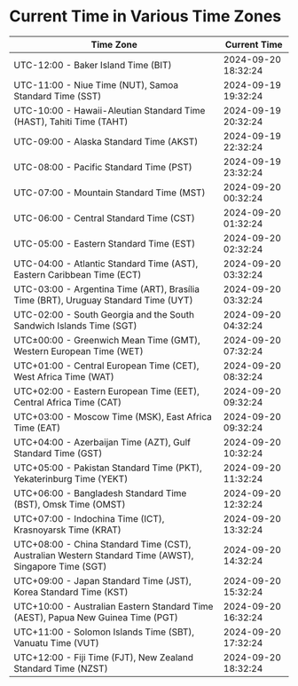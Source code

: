 # Current Time in Various Time Zones

| Time Zone | Current Time |
|-----------|--------------|
| UTC-12:00 - Baker Island Time (BIT) | 2024-09-20 18:32:24 |
| UTC-11:00 - Niue Time (NUT), Samoa Standard Time (SST) | 2024-09-19 19:32:24 |
| UTC-10:00 - Hawaii-Aleutian Standard Time (HAST), Tahiti Time (TAHT) | 2024-09-19 20:32:24 |
| UTC-09:00 - Alaska Standard Time (AKST) | 2024-09-19 22:32:24 |
| UTC-08:00 - Pacific Standard Time (PST) | 2024-09-19 23:32:24 |
| UTC-07:00 - Mountain Standard Time (MST) | 2024-09-20 00:32:24 |
| UTC-06:00 - Central Standard Time (CST) | 2024-09-20 01:32:24 |
| UTC-05:00 - Eastern Standard Time (EST) | 2024-09-20 02:32:24 |
| UTC-04:00 - Atlantic Standard Time (AST), Eastern Caribbean Time (ECT) | 2024-09-20 03:32:24 |
| UTC-03:00 - Argentina Time (ART), Brasília Time (BRT), Uruguay Standard Time (UYT) | 2024-09-20 03:32:24 |
| UTC-02:00 - South Georgia and the South Sandwich Islands Time (SGT) | 2024-09-20 04:32:24 |
| UTC±00:00 - Greenwich Mean Time (GMT), Western European Time (WET) | 2024-09-20 07:32:24 |
| UTC+01:00 - Central European Time (CET), West Africa Time (WAT) | 2024-09-20 08:32:24 |
| UTC+02:00 - Eastern European Time (EET), Central Africa Time (CAT) | 2024-09-20 09:32:24 |
| UTC+03:00 - Moscow Time (MSK), East Africa Time (EAT) | 2024-09-20 09:32:24 |
| UTC+04:00 - Azerbaijan Time (AZT), Gulf Standard Time (GST) | 2024-09-20 10:32:24 |
| UTC+05:00 - Pakistan Standard Time (PKT), Yekaterinburg Time (YEKT) | 2024-09-20 11:32:24 |
| UTC+06:00 - Bangladesh Standard Time (BST), Omsk Time (OMST) | 2024-09-20 12:32:24 |
| UTC+07:00 - Indochina Time (ICT), Krasnoyarsk Time (KRAT) | 2024-09-20 13:32:24 |
| UTC+08:00 - China Standard Time (CST), Australian Western Standard Time (AWST), Singapore Time (SGT) | 2024-09-20 14:32:24 |
| UTC+09:00 - Japan Standard Time (JST), Korea Standard Time (KST) | 2024-09-20 15:32:24 |
| UTC+10:00 - Australian Eastern Standard Time (AEST), Papua New Guinea Time (PGT) | 2024-09-20 16:32:24 |
| UTC+11:00 - Solomon Islands Time (SBT), Vanuatu Time (VUT) | 2024-09-20 17:32:24 |
| UTC+12:00 - Fiji Time (FJT), New Zealand Standard Time (NZST) | 2024-09-20 18:32:24 |
